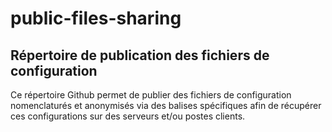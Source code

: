 # public-files-sharing
## Répertoire de publication des fichiers de configuration 

Ce répertoire Github permet de publier des fichiers de configuration nomenclaturés et anonymisés via des balises spécifiques afin de récupérer ces configurations sur des serveurs et/ou postes clients.

